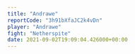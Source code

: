 ```yaml
---
title: "Andrawe"
reportCode: "3h91bXfaJC2k4vDn"
player: "Andrawe"
fight: "Netherspite"
date: 2021-09-02T19:09:04.426000+00:00
---
```

